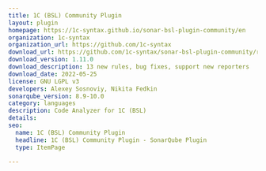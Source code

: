 ```yaml
---
title: 1C (BSL) Community Plugin
layout: plugin
homepage: https://1c-syntax.github.io/sonar-bsl-plugin-community/en
organization: 1c-syntax
organization_url: https://github.com/1c-syntax
download_url: https://github.com/1c-syntax/sonar-bsl-plugin-community/releases/download/v1.11.0/sonar-communitybsl-plugin-1.11.0.jar
download_version: 1.11.0
download_description: 13 new rules, bug fixes, support new reporters
download_date: 2022-05-25
license: GNU LGPL v3
developers: Alexey Sosnoviy, Nikita Fedkin
sonarqube_version: 8.9-10.0
category: languages
description: Code Analyzer for 1C (BSL)
details: 
seo:
  name: 1C (BSL) Community Plugin
  headline: 1C (BSL) Community Plugin - SonarQube Plugin
  type: ItemPage

---
```

